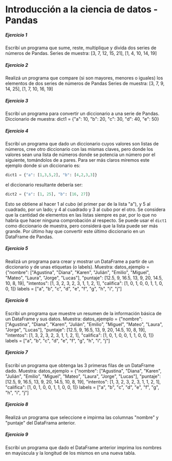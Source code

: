 # **Introducción a la ciencia de datos - Pandas**

##### **Ejercicio 1**
Escribí un programa que sume, reste, multiplique y divida dos series de números de Pandas.
Series de muestra: [3, 7, 12, 15, 21], [1, 4, 10, 14, 19]

##### **Ejercicio 2**
Realizá un programa que compare (si son mayores, menores o iguales) los elementos de dos series de números de Pandas
Series de muestra: [3, 7, 9, 14, 25], [1, 7, 10, 16, 19]

##### **Ejercicio 3**
Escribí un programa para convertir un diccionario a una serie de Pandas.
Diccionario de muestra: dict1 = {"a": 10, "b": 20, "c": 30, "d": 40, "e": 50}

##### **Ejercicio 4**
Escribí un programa que dado un diccionario cuyos valores son listas de números, cree otro diccionario con las mismas claves, pero donde los valores sean una lista de números donde se potencia un número por el siguiente, tomándolos de a pares. Para ser más claros miremos este ejemplo donde si un diccionario es:

```python
dict1 = {"a": [1,3,5,2], "b": [4,2,3,3]}
```

el diccionario resultante debería ser:

```python
dict2 = {"a": [1, 25], "b": [16, 27]}
```

Esto se obtiene al hacer 1 al cubo (el primer par de la lista "a"), y 5 al cuadrado, por un lado; y 4 al cuadrado y 3 al cubo por el otro. Se considera que la cantidad de elementos en las listas siempre es par, por lo que no habría que hacer ninguna comprobación al respecto. Se puede usar el `dict1` como diccionario de muestra, pero considerá que la lista puede ser más grande.
Por último hay que convertir este último diccionario en un DataFrame de Pandas.

##### **Ejercicio 5**
Realizá un programa para crear y mostrar un DataFrame a partir de un diccionario y de unas etiquetas (o labels).
Muestra:
datos_ejemplo = {"nombre": ["Agustina", "Diana", "Karen", "Julián", "Emilio", "Miguel", "Mateo", "Laura", "Jorge", "Lucas"],
"puntaje": [12.5, 9, 16.5, 13, 9, 20, 14.5, 10, 8, 19],
"intentos": [1, 3, 2, 3, 2, 3, 1, 1, 2, 1],
"califica": [1, 0, 1, 0, 0, 1, 1, 0, 0, 1]}
labels = ["a", "b", "c", "d", "e", "f", "g", "h", "i", "j"]


##### **Ejercicio 6**
Escribí un programa que muestre un resumen de la información básica de un DataFrame y sus datos.
Muestra:
datos_ejemplo = {"nombre": ["Agustina", "Diana", "Karen", "Julián", "Emilio", "Miguel", "Mateo", "Laura", "Jorge", "Lucas"],
"puntaje": [12.5, 9, 16.5, 13, 9, 20, 14.5, 10, 8, 19],
"intentos": [1, 3, 2, 3, 2, 3, 1, 1, 2, 1],
"califica": [1, 0, 1, 0, 0, 1, 1, 0, 0, 1]}
labels = ["a", "b", "c", "d", "e", "f", "g", "h", "i", "j"]

##### **Ejercicio 7**
Escribí un programa que obtenga las 3 primeras filas de un DataFrame dado.
Muestra:
datos_ejemplo = {"nombre": ["Agustina", "Diana", "Karen", "Julián", "Emilio", "Miguel", "Mateo", "Laura", "Jorge", "Lucas"],
"puntaje": [12.5, 9, 16.5, 13, 9, 20, 14.5, 10, 8, 19],
"intentos": [1, 3, 2, 3, 2, 3, 1, 1, 2, 1],
"califica": [1, 0, 1, 0, 0, 1, 1, 0, 0, 1]}
labels = ["a", "b", "c", "d", "e", "f", "g", "h", "i", "j"]

##### **Ejercicio 8**
Realizá un programa que seleccione e impirma las columnas "nombre" y "puntaje" del DataFrama anterior.

##### **Ejercicio 9**
Escribí un programa que dado el DataFrame anterior imprima los nombres en mayúscula y la longitud de los mismos en una nueva tabla.
